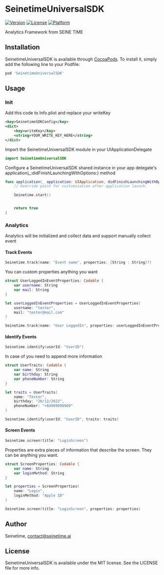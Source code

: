 # SeinetimeUniversalSDK

[![Version](https://img.shields.io/cocoapods/v/SeinetimeUniversalSDK.svg?style=flat)](https://cocoapods.org/pods/SeinetimeUniversalSDK)
[![License](https://img.shields.io/cocoapods/l/SeinetimeUniversalSDK.svg?style=flat)](https://cocoapods.org/pods/SeinetimeUniversalSDK)
[![Platform](https://img.shields.io/cocoapods/p/SeinetimeUniversalSDK.svg?style=flat)](https://cocoapods.org/pods/SeinetimeUniversalSDK)

Analytics Framework from SEINE TIME

## Installation

SeinetimeUniversalSDK is available through [CocoaPods](https://cocoapods.org). To install
it, simply add the following line to your Podfile:

```ruby
pod 'SeinetimeUniversalSDK'
```

## Usage

### Init

Add this code to Info.plist and replace your writeKey

```xml
<key>SeinetimeSDKConfig</key>
<dict>
	<key>writeKey</key>
	<string>YOUR_WRITE_KEY_HERE</string>
</dict>
```


Import the SeinetimeUniversalSDK module in your UIApplicationDelegate

```swift
import SeinetimeUniversalSDK
```

Configure a SeinetimeUniversalSDK shared instance in your app delegate's application(_:didFinishLaunchingWithOptions:) method

```swift
func application(_ application: UIApplication, didFinishLaunchingWithOptions launchOptions: [UIApplication.LaunchOptionsKey: Any]?) -> Bool {
    // Override point for customization after application launch.

    Seinetime.start()


    return true
}
```

### Analytics

Analytics will be initialized and collect data and support manually collect event

#### Track Events

```swift
Seinetime.track(name: "Event name", properties: [String : String]?)
```

You can custom properties anything you want

```swift
struct UserLoggedInEventProperties: Codable {
    var username: String
    var mail: String
}

let userLoggedInEventProperties = UserLoggedInEventProperties(
    username: "tester",
    mail: "tester@mail.com"
)

Seinetime.track(name: "User LoggedIn", properties: userLoggedInEventProperties)

```

#### Identify Events

```swift
Seinetime.identify(userId: "UserID")
```

In case of you need to append more information

```swift
struct UserTraits: Codable {
    var name: String
    var birthday: String
    var phoneNumber: String
}

let traits = UserTraits(
    name: "Tester",
    birthday: "20/12/2022",
    phoneNumber: "+84909090909"
)

Seinetime.identify(userId: "UserID", traits: traits)
```

#### Screen Events

```swift
Seinetime.screen(title: "LoginScreen")
```

Properties are extra pieces of information that describe the screen. They can be anything you want.

```swift
struct ScreenProperties: Codable {
    var name: String
    var loginMethod: String
}

let properties = ScreenProperties(
    name: "Login",
    loginMethod: "Apple ID"
)

Seinetime.screen(title: "LoginScreen", properties: properties)
```


## Author

Seinetime, contact@seinetime.ai

## License

SeinetimeUniversalSDK is available under the MIT license. See the LICENSE file for more info.
